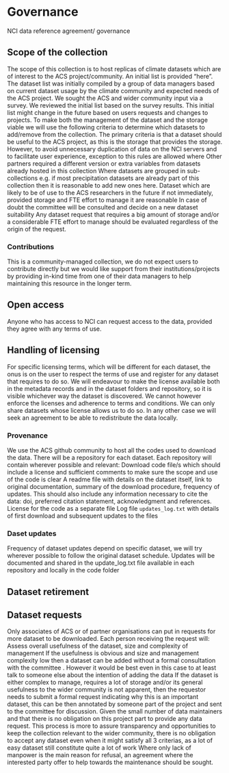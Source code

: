 # Governance

NCI data reference agreement/ governance

## Scope of the collection
The scope of this collection is to host replicas of climate datasets which are of interest to the ACS project/community.
An initial list is provided “here”. The dataset list was initially compiled by a group of data managers based on current dataset usage by the climate community and expected needs of the ACS project. We sought the ACS and wider community input via a survey. We reviewed the initial list based on the survey results. 
This initial list might change in the future based on users requests and changes to projects. To make both the management of the dataset and the storage viable we will use the following criteria to determine which datasets to add/remove from the collection.
The primary criteria is that a dataset should be useful to the ACS project, as this is the storage that provides the storage. However, to avoid unnecessary duplication of data on the NCI servers and to facilitate user experience, exception to this rules are allowed where
Other partners required a different version or extra variables from datasets already hosted in this collection
Where datasets are grouped in sub-collections e.g. if most precipitation datasets are already part of this collection then it is reasonable to add new ones here.
Dataset which are likely to be of use to the ACS researchers in the future if not immediately, provided storage and FTE effort to manage it are reasonable
In case of doubt the committee will be consulted and decide on a new dataset suitability
Any dataset request that requires a big amount of storage and/or a considerable FTE effort to manage should be evaluated regardless of the origin of the request.

### Contributions
This is a community-managed collection, we do not expect users to contribute directly but we would like support from their institutions/projects by providing in-kind time from one of their data managers to help maintaining this resource in the longer term.


## Open access
Anyone who has access to NCI can request access to the data, provided they agree with any terms of use.

## Handling of licensing
For specific licensing terms, which will be different for each dataset, the onus is on the user to respect the terms of use and register for any dataset that requires to do so. We will endeavour to make the license available both in the metadata records and in the dataset folders and repository, so it is visible whichever way the dataset is discovered. We cannot however enforce the licenses and adherence to terms and conditions.
We can only share datasets whose license allows us to do so. In any other case we will seek an agreement to be able to redistribute the data locally.

### Provenance
We use the ACS github community  to host all the codes used to download the data. There will be a repository for each dataset. Each repository will contain wherever possible and relevant:
Download code file/s which should include a license and sufficient comments to make sure the scope and use of the code is clear
A readme file with details on the dataset itself, link to original documentation, summary of the download procedure, frequency of updates. This should also include any information necessary to cite the data: doi, preferred citation statement, acknowledgment and references.
License for the code as a separate file
Log file `updates_log.txt` with details of first download and subsequent updates to the files 

### Daset updates
Frequency of dataset updates depend on specific dataset, we will try wherever possible to follow the original dataset schedule. Updates will be documented and shared in the update_log.txt file available in each repository and locally in the code folder 

## Dataset retirement

## Dataset requests
Only associates of ACS or of partner organisations can put in requests for more dataset to be downloaded. Each person receiving the request will:
Assess overall usefulness of the dataset, size and complexity of management
If the usefulness is obvious and size and management complexity low then a dataset can be added without a formal consultation with the committee . However it would be best even in this case to at least talk to someone else about the intention of adding the data
If the dataset is either complex to manage, requires a lot of storage and/or its general usefulness to the wider community is not apparent, then the requestor needs to submit a formal request indicating why this is an important dataset, this can be then annotated by someone part of the project and sent to the committee for discussion. Given the small number of data maintainers and that there is no obligation on this project part to provide any data request. This process is more to assure transparency and opportunities to keep the collection relevant to the wider community, there is no obligation to accept any dataset even when it might satisfy all 3 criterias, as a lot of easy dataset still constitute quite a lot of work
Where only lack of manpower is the main reason for refusal, an agreement where the interested party offer to help towards the maintenance should be sought. 


